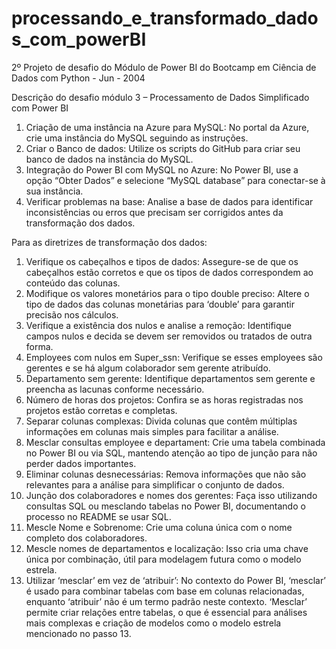 # processando_e_transformado_dados_com_powerBI
2º Projeto de desafio do Módulo de Power BI do Bootcamp em Ciência de Dados com Python - Jun - 2004 

Descrição do desafio módulo 3 – Processamento de Dados Simplificado com Power BI


1. Criação de uma instância na Azure para MySQL: No portal da Azure, crie uma instância do MySQL seguindo as instruções.
2. Criar o Banco de dados: Utilize os scripts do GitHub para criar seu banco de dados na instância do MySQL.
3. Integração do Power BI com MySQL no Azure: No Power BI, use a opção “Obter Dados” e selecione “MySQL database” para conectar-se à sua instância.
4. Verificar problemas na base: Analise a base de dados para identificar inconsistências ou erros que precisam ser corrigidos antes da transformação dos dados.

Para as diretrizes de transformação dos dados:

1. Verifique os cabeçalhos e tipos de dados: Assegure-se de que os cabeçalhos estão corretos e que os tipos de dados correspondem ao conteúdo das colunas.
2. Modifique os valores monetários para o tipo double preciso: Altere o tipo de dados das colunas monetárias para ‘double’ para garantir precisão nos cálculos.
3. Verifique a existência dos nulos e analise a remoção: Identifique campos nulos e decida se devem ser removidos ou tratados de outra forma.
4. Employees com nulos em Super_ssn: Verifique se esses employees são gerentes e se há algum colaborador sem gerente atribuído.
5. Departamento sem gerente: Identifique departamentos sem gerente e preencha as lacunas conforme necessário.
6. Número de horas dos projetos: Confira se as horas registradas nos projetos estão corretas e completas.
7. Separar colunas complexas: Divida colunas que contêm múltiplas informações em colunas mais simples para facilitar a análise.
8. Mesclar consultas employee e departament: Crie uma tabela combinada no Power BI ou via SQL, mantendo atenção ao tipo de junção para não perder dados importantes.
9. Eliminar colunas desnecessárias: Remova informações que não são relevantes para a análise para simplificar o conjunto de dados.
10. Junção dos colaboradores e nomes dos gerentes: Faça isso utilizando consultas SQL ou mesclando tabelas no Power BI, documentando o processo no README se usar SQL.
11. Mescle Nome e Sobrenome: Crie uma coluna única com o nome completo dos colaboradores.
12. Mescle nomes de departamentos e localização: Isso cria uma chave única por combinação, útil para modelagem futura como o modelo estrela.
13. Utilizar ‘mesclar’ em vez de ‘atribuir’: No contexto do Power BI, ‘mesclar’ é usado para combinar tabelas com base em colunas relacionadas, enquanto ‘atribuir’ não é um termo padrão neste contexto. ‘Mesclar’ permite criar relações entre tabelas, o que é essencial para análises mais complexas e criação de modelos como o modelo estrela mencionado no passo 13.